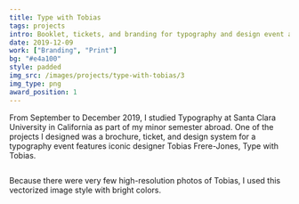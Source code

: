 ```yaml
---
title: Type with Tobias
tags: projects
intro: Booklet, tickets, and branding for typography and design event at Santa Clara University
date: 2019-12-09
work: ["Branding", "Print"]
bg: "#e4a100"
style: padded
img_src: /images/projects/type-with-tobias/3
img_type: png
award_position: 1
---
```


From September to December 2019, I studied Typography at Santa Clara University in California as part of my minor semester abroad. One of the projects I designed was a brochure, ticket, and design system for a typography event features iconic designer Tobias Frere-Jones, Type with Tobias.

<img class="image" alt="" src="/images/projects/type-with-tobias/0.png">

Because there were very few high-resolution photos of Tobias, I used this vectorized image style with bright colors.

<img class="image" alt="" src="/images/projects/type-with-tobias/1.png">
<img class="image" alt="" src="/images/projects/type-with-tobias/2.png">
<img class="image" alt="" src="/images/projects/type-with-tobias/3.png">
<img class="image" alt="" src="/images/projects/type-with-tobias/4.png">
<img class="image" alt="" src="/images/projects/type-with-tobias/5.png">
<img class="image" alt="" src="/images/projects/type-with-tobias/6.png">
<img class="image" alt="" src="/images/projects/type-with-tobias/7.png">
<img class="image" alt="" src="/images/projects/type-with-tobias/ticket.png">
